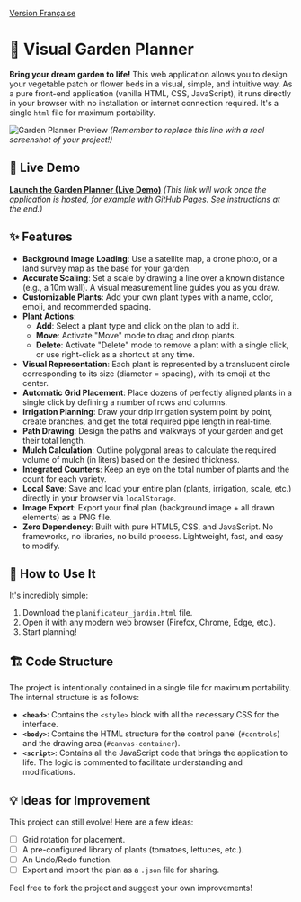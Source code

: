 [Version Française](README.md)

# 🌿 Visual Garden Planner

**Bring your dream garden to life!** This web application allows you to design your vegetable patch or flower beds in a visual, simple, and intuitive way. As a pure front-end application (vanilla HTML, CSS, JavaScript), it runs directly in your browser with no installation or internet connection required. It's a single `html` file for maximum portability.

![Garden Planner Preview](URL_OF_YOUR_SCREENSHOT.png)
*(Remember to replace this line with a real screenshot of your project!)*

## 🚀 Live Demo

[**Launch the Garden Planner (Live Demo)**](https://YOUR_USERNAME.github.io/YOUR_REPOSITORY/planificateur_jardin.html)
*(This link will work once the application is hosted, for example with GitHub Pages. See instructions at the end.)*

## ✨ Features

- **Background Image Loading**: Use a satellite map, a drone photo, or a land survey map as the base for your garden.
- **Accurate Scaling**: Set a scale by drawing a line over a known distance (e.g., a 10m wall). A visual measurement line guides you as you draw.
- **Customizable Plants**: Add your own plant types with a name, color, emoji, and recommended spacing.
- **Plant Actions**:
    - **Add**: Select a plant type and click on the plan to add it.
    - **Move**: Activate "Move" mode to drag and drop plants.
    - **Delete**: Activate "Delete" mode to remove a plant with a single click, or use right-click as a shortcut at any time.
- **Visual Representation**: Each plant is represented by a translucent circle corresponding to its size (diameter = spacing), with its emoji at the center.
- **Automatic Grid Placement**: Place dozens of perfectly aligned plants in a single click by defining a number of rows and columns.
- **Irrigation Planning**: Draw your drip irrigation system point by point, create branches, and get the total required pipe length in real-time.
- **Path Drawing**: Design the paths and walkways of your garden and get their total length.
- **Mulch Calculation**: Outline polygonal areas to calculate the required volume of mulch (in liters) based on the desired thickness.
- **Integrated Counters**: Keep an eye on the total number of plants and the count for each variety.
- **Local Save**: Save and load your entire plan (plants, irrigation, scale, etc.) directly in your browser via `localStorage`.
- **Image Export**: Export your final plan (background image + all drawn elements) as a PNG file.
- **Zero Dependency**: Built with pure HTML5, CSS, and JavaScript. No frameworks, no libraries, no build process. Lightweight, fast, and easy to modify.

## 🚀 How to Use It

It's incredibly simple:

1.  Download the `planificateur_jardin.html` file.
2.  Open it with any modern web browser (Firefox, Chrome, Edge, etc.).
3.  Start planning!

## 🏗️ Code Structure

The project is intentionally contained in a single file for maximum portability. The internal structure is as follows:

- **`<head>`**: Contains the `<style>` block with all the necessary CSS for the interface.
- **`<body>`**: Contains the HTML structure for the control panel (`#controls`) and the drawing area (`#canvas-container`).
- **`<script>`**: Contains all the JavaScript code that brings the application to life. The logic is commented to facilitate understanding and modifications.

## 💡 Ideas for Improvement

This project can still evolve! Here are a few ideas:

- [ ] Grid rotation for placement.
- [ ] A pre-configured library of plants (tomatoes, lettuces, etc.).
- [ ] An Undo/Redo function.
- [ ] Export and import the plan as a `.json` file for sharing.

Feel free to fork the project and suggest your own improvements!
